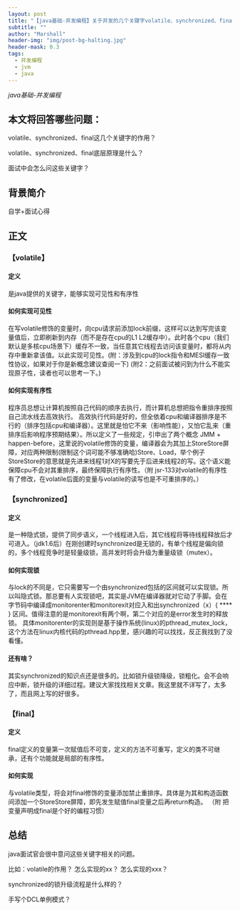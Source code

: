 ```yaml
---
layout: post
title: "【java基础-并发编程】关于并发的几个关键字volatile、synchronized、final"
subtitle: ""
author: "Marshall"
header-img: "img/post-bg-halting.jpg"
header-mask: 0.3
tags:
  - 并发编程
  - jvm
  - java
---
```


*java基础-并发编程*


## 本文将回答哪些问题：
volatile、synchronized、final这几个关键字的作用？

volatile、synchronized、final底层原理是什么？

面试中会怎么问这些关键字？

## 背景简介
自学+面试心得

## 正文
### 【volatile】
#### 定义
是java提供的关键字，能够实现可见性和有序性
#### 如何实现可见性
在写volatile修饰的变量时，向cpu请求前添加lock前缀，这样可以达到写完该变量值后，立即刷新到内存（而不是存在cpu的L1 L2缓存中）。此时各个cpu（我们默认是多核cpu场景下）缓存不一致，当任意其它线程去访问该变量时，都将从内存中重新拿该值。以此实现可见性。(附：涉及到cpu的lock指令和MESI缓存一致性协议，如果对于你是新概念建议查阅一下) (附2：之前面试被问到为什么不能实现原子性，读者也可以思考一下。)
#### 如何实现有序性
程序员总想让计算机按照自己代码的顺序去执行，而计算机总想把指令重排序按照自己流水线去高效执行。 高效执行代码是好的，但全依着cpu和编译器排序是不行的（排序包括cpu和编译器）。这里就是怕它不来（影响性能），又怕它乱来（重排序后影响程序预期结果）。所以定义了一些规定，引申出了两个概念 JMM + happen-before，这里说的volatile修饰的变量，编译器会为其加上StoreStore屏障，对应两种限制(限制这个词可能不够准确哈)Store、Load，举个例子  StoreStore的意思就是先进来线程1对X的写要先于后进来线程2的写。这个语义能保障cpu不会对其重排序，最终保障执行有序性。（附 jsr-133对volatile的有序性有了修改，在volatile后面的变量与volatile的读写也是不可重排序的。）
### 【synchronized】
#### 定义
是一种隐式锁，提供了同步语义，一个线程进入后，其它线程将等待线程释放后才可进入。（jdk1.6后）在刚创建时synchronized是无锁的，有单个线程是偏向锁的，多个线程竞争时是轻量级锁，高并发时将会升级为重量级锁（mutex）。
#### 如何实现锁
与lock的不同是，它只需要写一个由synchronized包括的区间就可以实现锁。所以叫隐式锁。那总要有人实现锁吧，其实是JVM在编译器就对它动了手脚。会在字节码中编译成monitorenter和monitorexit对应入和出synchronized（x）{ **** } 区间。值得注意的是monitorexit有两个啊，第二个对应的是error发生时的释放锁。
具体monitorenter的实现则是基于操作系统(linux)的pthread_mutex_lock，这个方法在linux内核代码的pthread.hpp里，感兴趣的可以找找，反正我找到了没看懂。
#### 还有啥？
其实synchronized的知识点还是很多的。比如锁升级锁降级，锁粗化。会不会响应中断，锁升级的详细过程。建议大家找找相关文章。我这里就不详写了，太多了，而且网上写的好很多。
### 【final】
#### 定义
final定义的变量第一次赋值后不可变，定义的方法不可重写，定义的类不可继承，还有个功能就是局部的有序性。
#### 如何实现
与volatile类型，将会对final修饰的变量添加禁止重排序。具体是为其和构造函数间添加一个StoreStore屏障，即先发生赋值final变量之后再return构造。
（附 把变量声明成final是个好的编程习惯）
## 总结
java面试官会很中意问这些关键字相关的问题。

比如：volatile的作用？ 怎么实现的xx？ 怎么实现的xxx？

synchronized的锁升级流程是什么样的？

手写个DCL单例模式？


